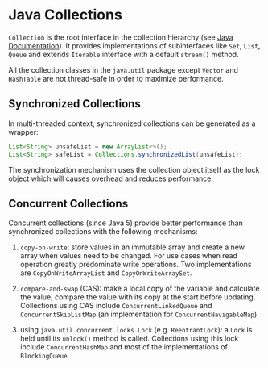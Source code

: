 # Java Collections


`Collection` is the root interface in the collection hierarchy (see [Java Documentation](https://docs.oracle.com/javase/8/docs/api/java/util/Collection.html)). It provides implementations of subinterfaces like `Set`, `List`, `Queue` and extends `Iterable` interface with a default `stream()` method.

All the collection classes in the `java.util` package except `Vector` and `HashTable` are not thread-safe in order to maximize performance.


## Synchronized Collections

In multi-threaded context, synchronized collections can be generated as a wrapper:

```java
List<String> unsafeList = new ArrayList<>();
List<String> safeList = Collections.synchronizedList(unsafeList);
```

The synchronization mechanism uses the collection object itself as the lock object which will causes overhead and reduces performance.

## Concurrent Collections

Concurrent collections (since Java 5) provide better performance than synchronized collections with the following mechanisms:

1. `copy-on-write`: store values in an immutable array and create a new array when values need to be changed. For use cases when read operation greatly predominate write operations. Two implementations are `CopyOnWriteArrayList` and `CopyOnWriteArraySet`.

2. `compare-and-swap` (CAS): make a local copy of the variable and calculate the value, compare the value with its copy at the start before updating. Collections using CAS include `ConcurrentLinkedQueue` and `ConcurrentSkipListMap` (an implementation for `ConcurrentNavigableMap`).

3. using `java.util.concurrent.locks.Lock` (e.g. `ReentrantLock`): a `Lock` is held until its `unlock()` method is called. Collections using this lock include `ConcurrentHashMap` and most of the implementations of `BlockingQueue`.

